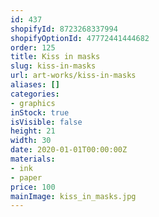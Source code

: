 ```yaml
---
id: 437
shopifyId: 8723268337994
shopifyOptionId: 47772441444682
order: 125
title: Kiss in masks
slug: kiss-in-masks
url: art-works/kiss-in-masks
aliases: []
categories:
- graphics
inStock: true
isVisible: false
height: 21
width: 30
date: 2020-01-01T00:00:00Z
materials:
- ink
- paper
price: 100
mainImage: kiss_in_masks.jpg
---
```

